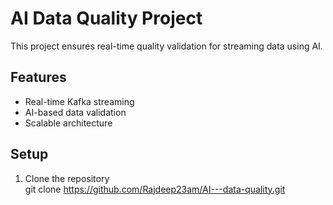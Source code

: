 # AI Data Quality Project  
This project ensures real-time quality validation for streaming data using AI.  

## Features  
- Real-time Kafka streaming  
- AI-based data validation  
- Scalable architecture  

## Setup  
1. Clone the repository  
git clone https://github.com/Rajdeep23am/AI---data-quality.git